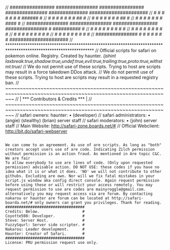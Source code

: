 // ################  ############### ################ ############### ############## #####################
// #                 #             # #                #             # #       ######          #
// #                 #             # #                #             # #      ##               #
// #                 #             # #                #             # #    ##                 #
// #                 #             # #                #             # #  ####                 #
// ###############   ############### ################ ############### #  ##########           #
//               #   #             # #                #             # #           #           #
//               #   #             # #                #             # #           #           #
//               #   #             # #                #             # #           #           #
//               #   #             # #                #             # #           #           #
// ###############   #             # #                #             # #           # #####################
// ***************************************************************************************************************
// Official scripts for safari on pokemon online. Registry. Created by haunter.
/*jshint laxbreak:true,shadow:true,undef:true,evil:true,trailing:true,proto:true,withstmt:true*/
// We do not permit use of these scripts. Trying to host are scripts may result in a force takedown DDos attack.
// We do not permit use of these scripts. Trying to host are scripts may result in a requested registry ban.
// ~~~~~~~~~~~~~~~~~~~~~~~~~~~~~~~~~~~~~~~~~~~~~~~~~~~~~~~~~~~~~~~~~~~~~~~~~~~~~~~~~~~~~~~~~~~~~~~~~~~~~~~~~~~~~~~
// | *** Contributors & Credits ***                                                                              |
// ~~~~~~~~~~~~~~~~~~~~~~~~~~~~~~~~~~~~~~~~~~~~~~~~~~~~~~~~~~~~~~~~~~~~~~~~~~~~~~~~~~~~~~~~~~~~~~~~~~~~~~~~~~~~~~~
// safari owners: haunter: • (developer)
// safari administrators: • (angie) (stealthy) (brian) server staff
// safari moderators: • (john) server staff
// Main Website: http://safari-zone.boards.net/#
// Official Webclient: http://bit.do/safari-webserver

~~~ Terms and Conditions ~~~

We can come to an agreement. As use of are scripts. As long as "both" creators accept users use of are code. Indicating Zilch permission without permission is an action fraud. As mentioned in Are topic C&C. We are fair
To allow everybody to use are lines of code. (Only upon requested permission) advisable action. DO NOT USE: these codes if you have no idea what it is or what it does. 'NO' we will not contribute to other githubs. Excluding are own. Nor will we fix fatal mistakes in your script.js window aka config direct console. Again request permission before using these or will restrict your access remotely. You may request permission to use are codes are mainyroggle@gmail.com. alternatively you may request access via are forum. By contacting nakarou or haunter are forum can be located at http://safari-boarda.net/# only owners can grant you privileges. Thank for reading.
###################################
Credits: Below.                   #
Coyotte508: Developer.            #
Steve: Server Host.               #
FuzzySqurl: Server side scripter. #
Nakarou: Leader development.      #
Haunter: Creator of Safari.       #
###################################
License: PRU permission request use only. 
